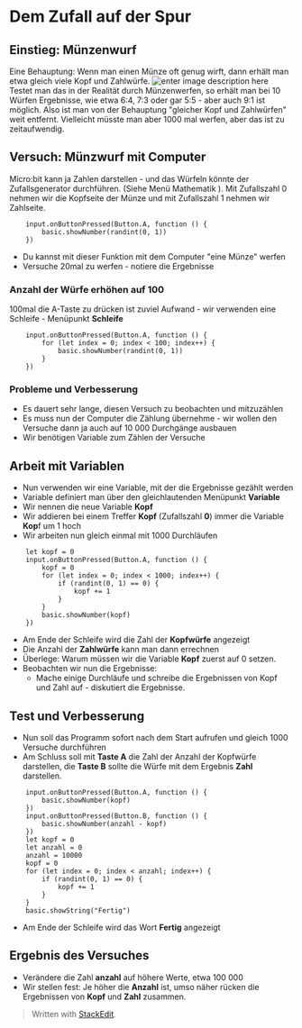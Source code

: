 
# Dem Zufall auf der Spur
## Einstieg: Münzenwurf
Eine Behauptung: Wenn man einen Münze oft genug wirft, dann erhält man etwa gleich viele Kopf und Zahlwürfe. 
![enter image description here](https://microbit.eeducation.at/images/thumb/1/11/Kopf_zahl.jpg/300px-Kopf_zahl.jpg)
Testet man das in der Realität durch Münzenwerfen, so erhält man bei 10 Würfen Ergebnisse, wie etwa 6:4, 7:3 oder gar 5:5 - aber auch 9:1 ist möglich. Also ist man von der Behauptung "gleicher  Kopf und Zahlwürfen" weit entfernt. Vielleicht müsste man aber 1000 mal werfen, aber das ist zu zeitaufwendig.
## Versuch: Münzwurf mit Computer
Micro:bit kann ja Zahlen darstellen - und das Würfeln könnte der  Zufallsgenerator durchführen. (Siehe Menü Mathematik ). Mit Zufallszahl 0 nehmen wir die Kopfseite der Münze und mit Zufallszahl 1 nehmen wir Zahlseite.
```blocks
	input.onButtonPressed(Button.A, function () {
		basic.showNumber(randint(0, 1))
	})
```
 - Du kannst mit dieser Funktion mit dem Computer "eine Münze" werfen 
 - Versuche 20mal zu werfen - notiere die Ergebnisse

### Anzahl der Würfe erhöhen auf 100
100mal die A-Taste zu drücken ist zuviel Aufwand - wir verwenden eine Schleife - Menüpunkt **Schleife**
```blocks
	input.onButtonPressed(Button.A, function () {
		for (let index = 0; index < 100; index++) {
			basic.showNumber(randint(0, 1))
		}
	})
```
### Probleme und Verbesserung
 - Es dauert sehr lange, diesen Versuch zu beobachten und mitzuzählen
 - Es muss nun der Computer die Zählung übernehme - wir wollen den Versuche dann ja auch auf 10 000 Durchgänge ausbauen
 - Wir benötigen Variable zum Zählen der Versuche

## Arbeit mit Variablen
 - Nun verwenden wir eine Variable, mit der die Ergebnisse gezählt werden
 - Variable definiert man über den gleichlautenden Menüpunkt **Variable**
 - Wir nennen die neue Variable **Kopf**
 - Wir addieren bei einem Treffer **Kopf** (Zufallszahl **0**) immer die Variable **Kop**f um 1 hoch
 - Wir arbeiten nun gleich einmal mit 1000 Durchläufen
```blocks
	let kopf = 0
	input.onButtonPressed(Button.A, function () {
		kopf = 0
		for (let index = 0; index < 1000; index++) {
			if (randint(0, 1) == 0) {
				kopf += 1
			}
		}
		basic.showNumber(kopf)
	})
```
 - Am Ende der Schleife wird die Zahl der **Kopfwürfe** angezeigt
 - Die Anzahl der **Zahlwürfe** kann man dann errechnen
 - Überlege: Warum müssen wir die Variable **Kopf** zuerst auf 0 setzen.
 - Beobachten wir nun die Ergebnisse: 
	 - Mache einige Durchläufe und schreibe die Ergebnissen von Kopf und Zahl auf - diskutiert die Ergebnisse.
## Test und Verbesserung
 - Nun soll das Programm sofort nach dem Start aufrufen und gleich 1000 Versuche durchführen
 - Am Schluss soll mit **Taste A** die Zahl der Anzahl der Kopfwürfe darstellen, die **Taste B** sollte die Würfe mit dem Ergebnis **Zahl** darstellen.

```blocks
	input.onButtonPressed(Button.A, function () {
	    basic.showNumber(kopf)
	})
	input.onButtonPressed(Button.B, function () {
	    basic.showNumber(anzahl - kopf)
	})
	let kopf = 0
	let anzahl = 0
	anzahl = 10000
	kopf = 0
	for (let index = 0; index < anzahl; index++) {
	    if (randint(0, 1) == 0) {
	        kopf += 1
	    }
	}
	basic.showString("Fertig")
```
 - Am Ende der Schleife wird das Wort **Fertig** angezeigt
## Ergebnis des Versuches
 - Verändere die Zahl **anzahl** auf höhere Werte, etwa 100 000
 - Wir stellen fest: Je höher die **Anzahl** ist, umso näher rücken die Ergebnissen von **Kopf** und **Zahl** zusammen.

> Written with [StackEdit](https://stackedit.io/).


<!--stackedit_data:
eyJoaXN0b3J5IjpbMjMzMjQxNDEwLDc3MzA5OTUzMiwtODYwOD
MyMTQwLC0xNjI5ODgyNjgwLDE1NTg4OTIxNzIsLTExMzAxMjc5
NDIsLTExNjg2Njk5NTAsNzY4MDg2NjU4XX0=
-->